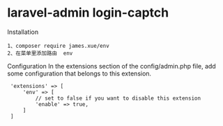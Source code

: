 laravel-admin login-captch
======
Installation

    1、composer require james.xue/env
    2、在菜单里添加路由  env

Configuration
 In the extensions section of the config/admin.php file, add some configuration that belongs to this extension.
 
     'extensions' => [
         'env' => [
             // set to false if you want to disable this extension
             'enable' => true,
         ]
     ]
 
 